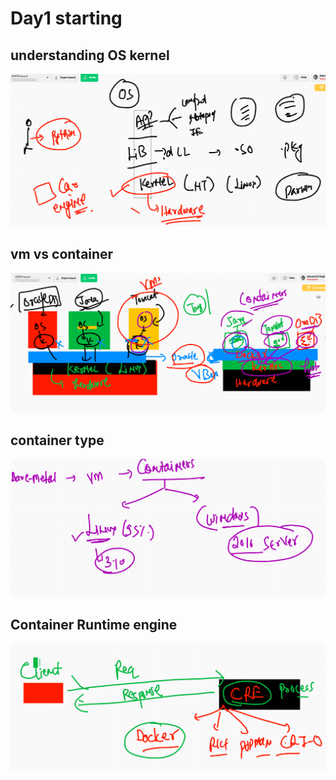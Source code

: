 # Day1 starting 

## understanding OS kernel 

<img src="kernel.png">


## vm vs container 

<img src="cont.png">

## container type 

<img src="ctype.png">

## Container Runtime engine 

<img src="cre.png">


